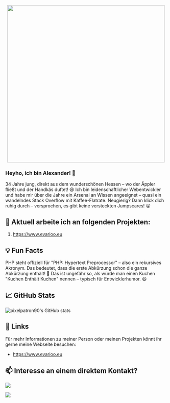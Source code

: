 <p align="center"><a href="https://www.evarioo.eu" target="_blank"><img src="https://media.evarioo.eu/pixelpatron/logo.png" width="493" /></a></p>

### Heyho, ich bin Alexander! 🎉
34 Jahre jung, direkt aus dem wunderschönen Hessen – wo der Äppler fließt und der Handkäs duftet! 😆
Ich bin leidenschaftlicher Webentwickler und habe mir über die Jahre ein Arsenal an Wissen angeeignet – quasi ein wandelndes Stack Overflow mit Kaffee-Flatrate.
Neugierig? Dann klick dich ruhig durch – versprochen, es gibt keine versteckten Jumpscares! 😜

## 🔭 Aktuell arbeite ich an folgenden Projekten:
1. https://www.evarioo.eu

## 💡 Fun Facts

PHP steht offiziell für "PHP: Hypertext Preprocessor" – also ein rekursives Akronym.
Das bedeutet, dass die erste Abkürzung schon die ganze Abkürzung enthält! 🤯
Das ist ungefähr so, als würde man einen Kuchen "Kuchen Enthält Kuchen" nennen – typisch für Entwicklerhumor. 😆

## 📈 GitHub Stats

![pixelpatron90's GitHub stats](https://github-readme-stats.vercel.app/api?username=pixelpatron90&show_icons=true&theme=radical)

## 🔗 Links

Für mehr Informationen zu meiner Person oder meinen Projekten könnt ihr gerne meine Webseite besuchen:

- https://www.evarioo.eu

## 📫 Interesse an einem direktem Kontakt?

[<img src="https://img.shields.io/badge/pixelpatron-100000?style=for-the-badge&logo=X&logoColor=white&labelColor=000000&color=FF0000">](https://x.com/pixelpatron)

[<img src="https://img.shields.io/badge/pixel_patron-100000?style=for-the-badge&logo=Discord&logoColor=white&labelColor=000000&color=FF0000">](https://discord.com/channels/@me/1178035028249297058/)
